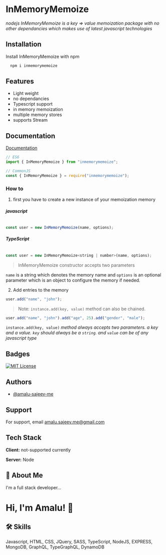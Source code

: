 
# InMemoryMemoize

_nodejs InMemoryMemoize is a key => value memoization package with no other dependancies which makes use of latest javascript technologies_


## Installation

Install InMemoryMemoize with npm

```bash
  npm i inmemorymemoize
```
    
## Features

- Light weight
- no dependancies
- Typescript support
- in memory memoization
- multiple memory stores
- supports Stream


## Documentation

[Documentation](https://linktodocumentation)

```javascript
// ES6
import { InMemoryMemoize } from "inmemorymemoize";

// CommonJS
const { InMemoryMemoize } = require("inmemorymemoize");
```

### How to

1. first you have to create a new instance of your memoization memory

##### javascript
```javascript

const user = new InMemoryMemoize(name, options);
```
##### TypeScript
```javascript

const user = new InMemoryMemoize<string | number>(name, options);
```
> InMemoryMemoize constructor accepts two parameters

``name`` is a string which denotes the memory name and ``options`` is an optional parameter which is an object to configure the memory if needed.

2. Add entries to the memory

```javascript
user.add("name", "john");
```
> Note: ``instance.add(key, value)`` method can also be chained.
```javascript
user.add("name", "john").add("age", 25).add("gender", "male");
```

``instance.add(key, value)`` _method always accepts two parameters. a key and a value. ``key`` should always be a ``string``. and ``value`` can be of any javascript type_

## Badges

[![MIT License](https://img.shields.io/badge/License-MIT-green.svg)](https://choosealicense.com/licenses/mit/)



## Authors

- [@amalu-sajeev-me](https://github.com/amalu-sajeev-me)


## Support

For support, email amalu.sajeev.me@gmail.com


## Tech Stack

**Client:** not-supported currently

**Server:** Node


## 🚀 About Me
I'm a full stack developer...


# Hi, I'm Amalu! 👋


## 🛠 Skills
Javascript, HTML, CSS, JQuery, SASS, TypeScript, NodeJS, EXPRESS, MongoDB, GraphQL, TypeGraphQL, DynamoDB 

